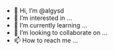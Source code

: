 - 👋 Hi, I’m @algysd
- 👀 I’m interested in ...
- 🌱 I’m currently learning ...
- 💞️ I’m looking to collaborate on ...
- 📫 How to reach me ...

<!---
algysd/algysd is a ✨ special ✨ repository because its `README.md` (this file) appears on your GitHub profile.
You can click the Preview link to take a look at your changes.
--->
